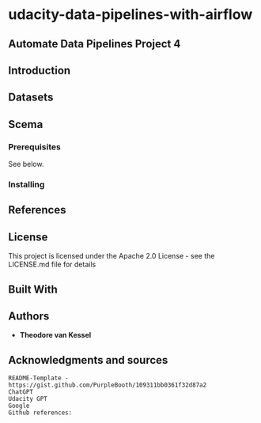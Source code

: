 # udacity-data-pipelines-with-airflow
## Automate Data Pipelines Project 4
## Introduction
## Datasets
## Scema
### Prerequisites
See below.
### Installing
## References
## License
This project is licensed under the Apache 2.0  License - see the LICENSE.md file for details
## Built With
## Authors
* **Theodore van Kessel** 
## Acknowledgments and sources
	README-Template - https://gist.github.com/PurpleBooth/109311bb0361f32d87a2
	ChatGPT
	Udacity GPT
	Google
	Github references: 

